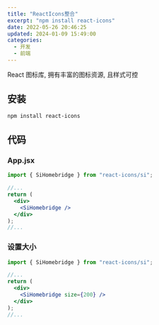 ```yaml
---
title: "ReactIcons整合"
excerpt: "npm install react-icons"
date: 2022-05-26 20:46:25
updated: 2024-01-09 15:49:00
categories: 
  - 开发
  - 前端
---
```


React 图标库, 拥有丰富的图标资源, 且样式可控

## 安装

```bash
npm install react-icons
```

## 代码

### App.jsx

```jsx
import { SiHomebridge } from "react-icons/si";

//...
return (
  <div>
    <SiHomebridge />
  </div>
);
//...
```

### 设置大小

```jsx
import { SiHomebridge } from "react-icons/si";

//...
return (
  <div>
    <SiHomebridge size={200} />
  </div>
);
//...
```

